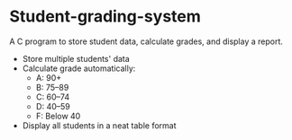# Student-grading-system
A C program to store student data, calculate grades, and display a report.

- Store multiple students' data
- Calculate grade automatically:
  - A: 90+
  - B: 75–89
  - C: 60–74
  - D: 40–59
  - F: Below 40
- Display all students in a neat table format
